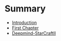 # Summary

* [Introduction](README.md)
* [First Chapter](chapter1.md)
* [Deepmind-StarCraftII](deepmind-starcraftii.md)

